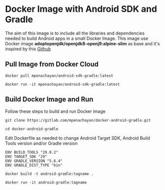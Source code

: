 # Docker Image with Android SDK and Gradle

The aim of this image is to include all the libraries and dependencies needed to build Android apps in a small Docker Image. This image use Docker image **adoptopenjdk/openjdk8-openj9:alpine-slim** as base and it's inspired by this [Github](https://github.com/alvr/alpine-android)

## Pull Image from Docker Cloud

```
docker pull mpenachayan/android-sdk-gradle:latest
```

```
docker run -it mpenachayan/android-sdk-gradle:latest
```

## Build Docker Image and Run

Follow these steps to build and run Docker image

```
git clone https://gitlab.com/mpenachayan/docker-android-gradle.git
```

```
cd docker-android-gradle
```

Edit Dockerfile as needed to change Android Target SDK, Android Build Tools version and/or Gradle version

```
ENV BUILD_TOOLS "29.0.2"
ENV TARGET_SDK "29"
ENV GRADLE_VERSION "5.6.4"
ENV GRADLE_DIST_TYPE "bin"
```

```
docker build -t android-gradle:tagname .
```

```
docker run -it android-gradle:tagname
```